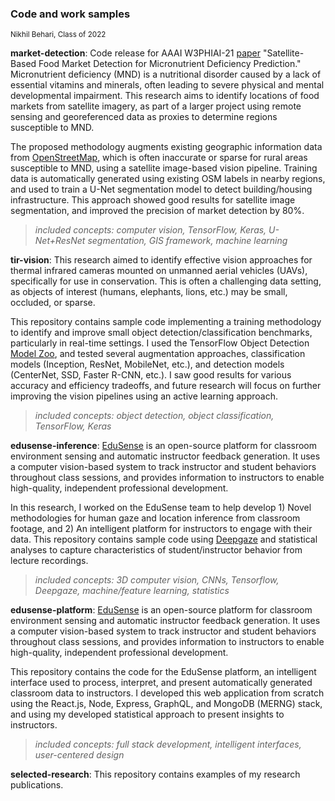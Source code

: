 ### Code and work samples
<sup>Nikhil Behari, Class of 2022</sup>

**market-detection**: Code release for AAAI W3PHIAI-21 [paper](https://teamcore.seas.harvard.edu/files/teamcore/files/w3phiai_21_workshop_paper.pdf) "Satellite-Based Food Market Detection for Micronutrient Deficiency Prediction." Micronutrient deficiency (MND) is a nutritional disorder caused by a lack of essential vitamins and minerals, often leading to severe physical and mental developmental impairment. This research aims to identify locations of food markets from satellite imagery, as part of a larger project using remote sensing and georeferenced data as proxies to determine regions susceptible to MND. 

The proposed methodology augments existing geographic information data from [OpenStreetMap](https://www.openstreetmap.org/#map=4/38.01/-95.84), which is often inaccurate or sparse for rural areas susceptible to MND, using a satellite image-based vision pipeline. Training data is automatically generated using existing OSM labels in nearby regions, and used to train a U-Net segmentation model to detect building/housing infrastructure. This approach showed good results for satellite image segmentation, and improved the precision of market detection by 80%. 

> *included concepts:  computer vision, TensorFlow, Keras, U-Net+ResNet segmentation, GIS framework, machine learning*

**tir-vision**: This research aimed to identify effective vision approaches for thermal infrared cameras mounted on unmanned aerial vehicles (UAVs), specifically for use in conservation. This is often a challenging data setting, as objects of interest (humans, elephants, lions, etc.) may be small, occluded, or sparse. 

This repository contains sample code implementing a training methodology to identify and improve small object detection/classification benchmarks, particularly in real-time settings. I used the TensorFlow Object Detection [Model Zoo](https://github.com/tensorflow/models/blob/master/research/object_detection/g3doc/tf2_detection_zoo.md), and tested several augmentation approaches, classification models (Inception, ResNet, MobileNet, etc.), and detection models (CenterNet, SSD, Faster R-CNN, etc.). I saw good results for various accuracy and efficiency tradeoffs, and future research will focus on further improving the vision pipelines using an active learning approach. 

> *included concepts:  object detection, object classification, TensorFlow, Keras*

**edusense-inference**: [EduSense](https://www.edusense.io) is an open-source platform for classroom environment sensing and automatic instructor feedback generation. It uses a computer vision-based system to track instructor and student behaviors throughout class sessions, and provides information to instructors to enable high-quality, independent professional development. 

In this research, I worked on the EduSense team to help develop 1) Novel methodologies for human gaze and location inference from classroom footage, and 2) An intelligent platform for instructors to engage with their data. This repository contains sample code using [Deepgaze](https://github.com/mpatacchiola/deepgaze) and statistical analyses to capture characteristics of student/instructor behavior from lecture recordings. 

> *included concepts:  3D computer vision, CNNs, Tensorflow, Deepgaze, machine/feature learning, statistics* 

**edusense-platform**: [EduSense](https://www.edusense.io) is an open-source platform for classroom environment sensing and automatic instructor feedback generation. It uses a computer vision-based system to track instructor and student behaviors throughout class sessions, and provides information to instructors to enable high-quality, independent professional development. 

This repository contains the code for the EduSense platform, an intelligent interface used to process, interpret, and present automatically generated classroom data to instructors. I developed this web application from scratch using the React.js, Node, Express, GraphQL, and MongoDB (MERNG) stack, and using my developed statistical approach to present insights to instructors. 

> *included concepts:  full stack development, intelligent interfaces, user-centered design* 

**selected-research**: This repository contains examples of my research publications. 